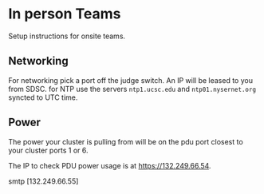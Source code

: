 # In person Teams
Setup instructions for onsite teams.
## Networking
For networking pick a port off the judge switch. An IP will be leased to you from SDSC. for NTP use the servers `ntp1.ucsc.edu` and `ntp01.nysernet.org` syncted to UTC time.

## Power
The power your cluster is pulling from will be on the pdu port closest to your cluster ports 1 or 6.

The IP to check PDU power usage is at <https://132.249.66.54>.

smtp  [132.249.66.55]
